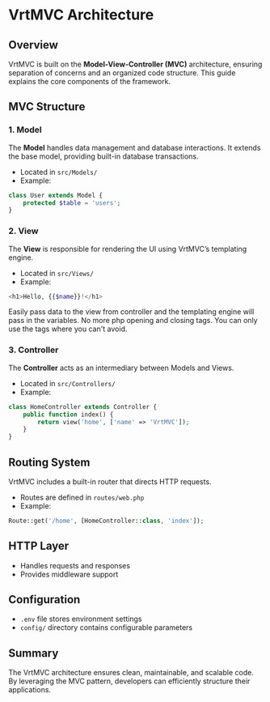 # VrtMVC Architecture

## Overview
VrtMVC is built on the **Model-View-Controller (MVC)** architecture, ensuring separation of concerns and an organized code structure. This guide explains the core components of the framework.

## MVC Structure
### 1. Model
The **Model** handles data management and database interactions. It extends the base model, providing built-in database transactions.
- Located in `src/Models/`
- Example:
```php
class User extends Model {
    protected $table = 'users';
}
```

### 2. View
The **View** is responsible for rendering the UI using VrtMVC’s templating engine.
- Located in `src/Views/`
- Example:
```php
<h1>Hello, {{$name}}!</h1>
```
Easily pass data to the view from controller and the templating engine will pass in the variables. No more php opening and closing tags. You can only use the tags where you can't avoid.


### 3. Controller
The **Controller** acts as an intermediary between Models and Views.
- Located in `src/Controllers/`
- Example:
```php
class HomeController extends Controller {
    public function index() {
        return view('home', ['name' => 'VrtMVC']);
    }
}
```

## Routing System
VrtMVC includes a built-in router that directs HTTP requests.
- Routes are defined in `routes/web.php`
- Example:
```php
Route::get('/home', [HomeController::class, 'index']);
```

## HTTP Layer
- Handles requests and responses
- Provides middleware support

## Configuration
- `.env` file stores environment settings
- `config/` directory contains configurable parameters

## Summary
The VrtMVC architecture ensures clean, maintainable, and scalable code. By leveraging the MVC pattern, developers can efficiently structure their applications.


